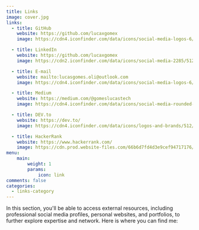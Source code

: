 ```yaml
---
title: Links
image: cover.jpg
links:
  - title: GitHub
    website: https://github.com/lucaxgomex
    image: https://cdn4.iconfinder.com/data/icons/social-media-logos-6/512/71-github-256.png

  - title: LinkedIn
    website: https://github.com/lucaxgomex
    image: https://cdn2.iconfinder.com/data/icons/social-media-2285/512/1_Linkedin_unofficial_colored_svg-512.png

  - title: E-mail
    website: mailto:lucasgomes.oli@outlook.com
    image: https://cdn4.iconfinder.com/data/icons/social-media-logos-6/512/74-outlook-256.png

  - title: Medium
    website: https://medium.com/@gomeslucastech
    image: https://cdn4.iconfinder.com/data/icons/social-media-rounded-corners/512/Medium_rounded_cr-512.png

  - title: DEV.to
    website: https://dev.to/
    image: https://cdn4.iconfinder.com/data/icons/logos-and-brands/512/84_Dev_logo_logos-256.png

  - title: HackerRank
    website: https://www.hackerrank.com/
    image: https://cdn.prod.website-files.com/66b6d7fd4d3e9cef94717176/670ee06a416476e6459b791a_LogoDark.svg 
menu:
    main: 
        weight: 1
        params:
            icon: link
comments: false
categories:
  - links-category
---
```


<!-- https://www.iconfinder.com/search?q=microsoft -->

In this section, you'll be able to access external resources, including professional social media profiles, personal websites, and portfolios, to further explore expertise and network. Here is where you can find me: